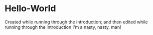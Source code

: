 # Hello-World
Created while running through the  introduction;
and then edited while running through the  introduction
I'm a nasty, nasty, man!
